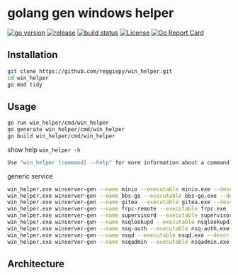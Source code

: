 # golang gen windows helper

[![go version](https://img.shields.io/github/go-mod/go-version/reggiepy/win_helper?color=success&filename=go.mod&style=flat)](https://github.com/reggiepy/win_helper)
[![release](https://img.shields.io/github/v/tag/reggiepy/win_helper?color=success&label=release)](https://github.com/reggiepy/win_helper)
[![build status](https://img.shields.io/badge/build-pass-success.svg?style=flat)](https://github.com/reggiepy/win_helper)
[![License](https://img.shields.io/badge/license-GNU%203.0-success.svg?style=flat)](https://github.com/reggiepy/win_helper)
[![Go Report Card](https://goreportcard.com/badge/github.com/reggiepy/win_helper)](https://goreportcard.com/report/github.com/reggiepy/win_helper)

## Installation

```bash
git clone https://github.com/reggiepy/win_helper.git
cd win_helper
go mod tidy
```

## Usage

```bash
go run win_helper/cmd/win_helper
go generate win_helper/cmd/win_helper
go build win_helper/cmd/win_helper
```

show help `win_helper -h`
```bash
Use "win_helper [command] --help" for more information about a command.
```

generic service
```bash
win_helper.exe winserver-gen --name minio --executable minio.exe --description minio --start-arguments "server minio"
win_helper.exe winserver-gen --name bbs-go --executable bbs-go.exe --description bbs-go
win_helper.exe winserver-gen --name gitea --executable gitea.exe --description gitea --start-arguments "web"
win_helper.exe winserver-gen --name frpc-remote --executable frpc.exe --description frpc --start-arguments "-c frpcremote.ini"
win_helper.exe winserver-gen --name supervisord --executable supervisord.exe --description supervisord --start-arguments "-c supervisord.conf"
win_helper.exe winserver-gen --name nsqlookupd --executable nsqlookupd.exe --description nsqlookupd --working-directory bin
win_helper.exe winserver-gen --name nsq-auth --executable nsq-auth.exe --description nsq-auth --start-arguments "--secret %n&yFA2JD85z^g --auth-http-address 127.0.0.1:1325" --working-directory bin
win_helper.exe winserver-gen --name nsqd --executable nsqd.exe --description nsqd --start-arguments "--lookupd-tcp-address=127.0.0.1:4160 --auth-http-address "127.0.0.1:1325"" --working-directory bin
win_helper.exe winserver-gen --name nsqadmin --executable nsqadmin.exe --description nsqadmin --start-arguments "--lookupd-http-address=127.0.0.1:4161 -u "127.0.0.1:1325"" --working-directory bin
```
## Architecture
```bash

```

